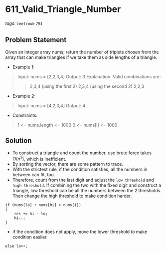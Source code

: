 # 611_Valid_Triangle_Number
###### tags: `leetcode` `791`
## Problem Statement
Given an integer array nums, return the number of triplets chosen from the array that can make triangles if we take them as side lengths of a triangle.

- Example 1:

> Input: nums = [2,2,3,4]
Output: 3
Explanation: Valid combinations are: 
>>2,3,4 (using the first 2)
2,3,4 (using the second 2)
2,2,3
- Example 2:

> Input: nums = [4,2,3,4]
Output: 4
 
- Constraints:

> 1 <= nums.length <= 1000
0 <= nums[i] <= 1000
## Solution
- To construct a triangle and count the number, use brute force takes $O(n^3)$, which is inefficient.
- By sorting the vector, there are some pattern to trace.
- With the strictest rule, if the condition satisfies, all the numbers in between can fit, too.
- Therefore, count from the last digit and adjust the ```low threshold``` and ```high threshold```. If combining the two with the fixed digit and construct a triangle, low threshold can be all the numbers between the 2 thresholds. Then change the high threshold to make condition harder.

```cpp=
if (nums[lo] + nums[hi] > nums[i])
{
    res += hi - lo;
    hi--;
}
```
- if the condition does not apply, move the lower threshold to make condition easiler.

```cpp=
else lo++;
```